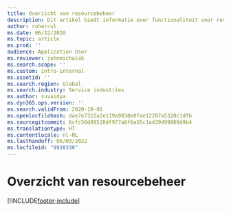 ```yaml
---
title: Overzicht van resourcebeheer
description: Dit artikel biedt informatie over functionaliteit voor resourcebeheer in Dynamics 365 Project Operations.
author: ruhercul
ms.date: 06/22/2020
ms.topic: article
ms.prod: ''
audience: Application User
ms.reviewer: johnmichalak
ms.search.scope: ''
ms.custom: intro-internal
ms.assetid: ''
ms.search.region: Global
ms.search.industry: Service industries
ms.author: suvaidya
ms.dyn365.ops.version: ''
ms.search.validFrom: 2020-10-01
ms.openlocfilehash: dae7e7315a2e119a9038e0fae12287a5320c1dfb
ms.sourcegitcommit: 6cfc50d89528df977a8f6a55c1ad39d99800d9b4
ms.translationtype: HT
ms.contentlocale: nl-NL
ms.lasthandoff: 06/03/2022
ms.locfileid: "8920330"
---
```

# <a name="resource-management-overview"></a>Overzicht van resourcebeheer


[!INCLUDE[footer-include](../includes/footer-banner.md)]